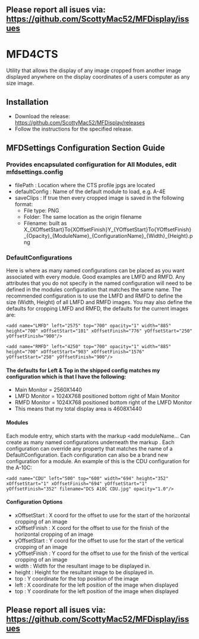 ## Please report all isues via: https://github.com/ScottyMac52/MFDisplay/issues

# MFD4CTS
Utility that allows the display of any image cropped from another image displayed anywhere on the display coordinates of a users computer as any size image.

## Installation
 - Download the release: https://github.com/ScottyMac52/MFDisplay/releases
 - Follow the instructions for the specified release.

 ## MFDSettings Configuration Section Guide
  ### Provides encapsulated configuration for All Modules, edit mfdsettings.config
  - filePath : Location where the CTS profile jpgs are located 
  - defaultConfig : Name of the default module to load, e.g. A-4E
  - saveClips : If true then every cropped image is saved in the following format:
    - File type: PNG
    - Folder: The same location as the origin filename
    - Filename: built as 
 X_{XOffsetStart}To{XOffsetFinish}Y_{YOffsetStart}To{YOffsetFinish}\_{Opacity}\_{ModuleName}\_{ConfigurationName}\_{Width}\_{Height}.png     
### DefaultConfigurations
Here is where as many named configurations can be placed as you want associated with every module. Good examples are LMFD and RMFD. Any attributes that you do not specify in the named configuration will need to be defined in the modules configuration that matches the same name. The recommended configuration is to use the LMFD and RMFD to define the size (Width, Height) of all LMFD and RMFD images. You may also define the defaults for cropping LMFD and RMFD, the defaults for the current images are:

    <add name="LMFD" left="2575" top="700" opacity="1" width="885" height="700" xOffsetStart="101" xOffsetFinish="776" yOffsetStart="250" yOffsetFinish="900"/>

    <add name="RMFD" left="4250" top="700" opacity="1" width="885" height="700" xOffsetStart="903" xOffsetFinish="1576"  yOffsetStart="250" yOffsetFinish="900"/>

#### The defaults for Left & Top in the shipped config matches my configuration which is that I have the following:
- Main Monitor = 2560X1440
- LMFD Monitor = 1024X768 positioned bottom right of Main Monitor
- RMFD Monitor = 1024X768 positioned bottom right of the LMFD Monitor
- This means that my total display area is 4608X1440 

#### Modules
 Each module entry, which starts with the markup <add moduleName... Can create as many named configurations underneath the markup <Configurations>. Each configuration can override any property that matches the name of a DefaultConfiguration. Each configuration can also be a brand new configuration for a module. An example of this is the CDU configuration for the A-10C:
    
    <add name="CDU" left="500" top="600" width="694" height="352" xOffsetStart="1" xOffsetFinish="694" yOffsetStart="1" yOffsetFinish="352" filename="DCS A10C CDU.jpg" opacity="1.0"/>
   
#### Configuration Options
- xOffsetStart : X coord for the offset to use for the start of the horizontal cropping of an image
- xOffsetFinish : X coord for the offset to use for the finish of the horizontal cropping of an image
- yOffsetStart : Y coord for the offset to use for the start of the vertical cropping of an image
- yOffsetFinish : Y coord for the offset to use for the finish of the vertical cropping of an image
- width : Width for the resultant image to be displayed in.
- height : Height for the resultant image to be displayed in.
- top : Y coordinate for the top position of the image 
- left : X coordinate for the left position of the image when displayed
- top : Y coordinate for the left position of the image when displayed

## Please report all isues via: https://github.com/ScottyMac52/MFDisplay/issues

